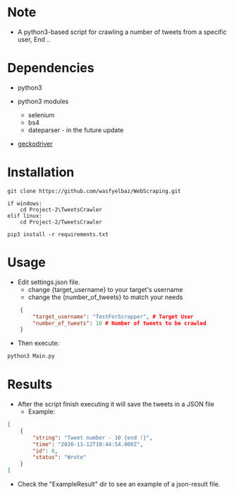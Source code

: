 # Note
* A python3-based script for crawling a number of tweets from a specific user, End .. 
# Dependencies
* python3
* python3 modules
    - selenium
    - bs4
    - dateparser - in the future update
    
* [geckodriver](https://github.com/mozilla/geckodriver/releases)

# Installation

    git clone https://github.com/wasfyelbaz/WebScraping.git
    
    if windows:
        cd Project-2\TweetsCrawler
    elif linux:
        cd Project-2/TweetsCrawler
        
    pip3 install -r requirements.txt

# Usage

* Edit settings.json file.
    * change {target_username} to your target's username
    * change the {number_of_tweets} to match your needs
```json
    {
        "target_username": "TestForScrapper", # Target User
        "number_of_tweets": 10 # Number of tweets to be crawled
    }
```
* Then execute:
```bash
python3 Main.py
```

# Results
* After the script finish executing it will save the tweets in a JSON file
    * Example:
```json
[
    {
        "string": "Tweet number - 10 {end !}",
        "time": "2020-11-12T10:44:54.000Z",
        "id": 0,
        "status": "Wrote"
    }
]
```
* Check the "ExampleResult" dir to see an example of a json-result file.
